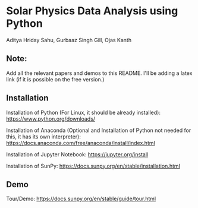# Solar Physics Data Analysis using Python
Aditya Hriday Sahu, Gurbaaz Singh Gill, Ojas Kanth

## Note:
Add all the relevant papers and demos to this README. I'll be adding a latex link (if it is possible on the free version.)

## Installation

Installation of Python (For Linux, it should be already installed): https://www.python.org/downloads/

Installation of Anaconda (Optional and Installation of Python not needed for this, it has its own interpreter): https://docs.anaconda.com/free/anaconda/install/index.html

Installation of Jupyter Notebook: https://jupyter.org/install

Installation of SunPy: https://docs.sunpy.org/en/stable/installation.html

## Demo
Tour/Demo: https://docs.sunpy.org/en/stable/guide/tour.html
